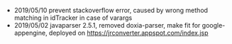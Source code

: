 
* 2019/05/10 prevent stackoverflow error, caused by wrong method matching in idTracker in case of varargs
* 2019/05/02 javaparser 2.5.1, removed doxia-parser, make fit for google-appengine, deployed on https://jrconverter.appspot.com/index.jsp